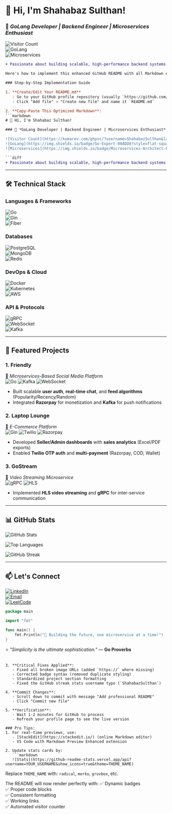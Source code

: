 # 👋 Hi, I'm Shahabaz Sulthan! 

### 🚀 *GoLang Developer | Backend Engineer | Microservices Enthusiast*  

![Visitor Count](https://komarev.com/ghpvc/?username=ShahabazSulthan&label=Profile+Views&color=blueviolet&style=flat-square)  
![GoLang](https://img.shields.io/badge/Go-Expert-00ADD8?style=flat-square&logo=go)  
![Microservices](https://img.shields.io/badge/Microservices-Architect-FF6F00?style=flat-square&logo=docker)  

```diff
+ Passionate about building scalable, high-performance backend systems with GoLang and cutting-edge tech.

Here's how to implement this enhanced GitHub README with all Markdown elements working perfectly:

### Step-by-Step Implementation Guide

1. **Create/Edit Your README.md**
   - Go to your GitHub profile repository (usually `https://github.com/yourusername/yourusername`)
   - Click "Add file" → "Create new file" and name it `README.md`

2. **Copy-Paste This Optimized Markdown**:
```markdown
# 👋 Hi, I'm Shahabaz Sulthan! 

### 🚀 *GoLang Developer | Backend Engineer | Microservices Enthusiast*  

![Visitor Count](https://komarev.com/ghpvc/?username=ShahabazSulthan&label=Profile+Views&color=blueviolet&style=flat-square)  
![GoLang](https://img.shields.io/badge/Go-Expert-00ADD8?style=flat-square&logo=go)  
![Microservices](https://img.shields.io/badge/Microservices-Architect-FF6F00?style=flat-square&logo=docker)  

```diff
+ Passionate about building scalable, high-performance backend systems with GoLang and cutting-edge tech.
```

---

## 🛠️ **Technical Stack**  

### **Languages & Frameworks**  
![Go](https://img.shields.io/badge/Go-00ADD8?style=for-the-badge&logo=go&logoColor=white)  
![Gin](https://img.shields.io/badge/Gin-009688?style=for-the-badge&logo=go&logoColor=white)  
![Fiber](https://img.shields.io/badge/Fiber-00ADD8?style=for-the-badge&logo=go&logoColor=white)  

### **Databases**  
![PostgreSQL](https://img.shields.io/badge/PostgreSQL-4169E1?style=for-the-badge&logo=postgresql&logoColor=white)  
![MongoDB](https://img.shields.io/badge/MongoDB-47A248?style=for-the-badge&logo=mongodb&logoColor=white)  
![Redis](https://img.shields.io/badge/Redis-DC382D?style=for-the-badge&logo=redis&logoColor=white)  

### **DevOps & Cloud**  
![Docker](https://img.shields.io/badge/Docker-2496ED?style=for-the-badge&logo=docker&logoColor=white)  
![Kubernetes](https://img.shields.io/badge/Kubernetes-326CE5?style=for-the-badge&logo=kubernetes&logoColor=white)  
![AWS](https://img.shields.io/badge/AWS-232F3E?style=for-the-badge&logo=amazon-aws&logoColor=white)  

### **API & Protocols**  
![gRPC](https://img.shields.io/badge/gRPC-4285F4?style=for-the-badge&logo=google&logoColor=white)  
![WebSocket](https://img.shields.io/badge/WebSocket-010101?style=for-the-badge&logo=websocket&logoColor=white)  
![Kafka](https://img.shields.io/badge/Kafka-231F20?style=for-the-badge&logo=apache-kafka&logoColor=white)  

---

## 🚀 **Featured Projects**  

### **1. Friendly**  
📌 *Microservices-Based Social Media Platform*  
![Go](https://img.shields.io/badge/Go-00ADD8?style=flat-square&logo=go) ![Kafka](https://img.shields.io/badge/Kafka-231F20?style=flat-square&logo=apache-kafka) ![WebSocket](https://img.shields.io/badge/WebSocket-010101?style=flat-square&logo=websocket)  
- Built scalable **user auth**, **real-time chat**, and **feed algorithms** (Popularity/Recency/Random)  
- Integrated **Razorpay** for monetization and **Kafka** for push notifications  

### **2. Laptop Lounge**  
📌 *E-Commerce Platform*  
![Gin](https://img.shields.io/badge/Gin-009688?style=flat-square&logo=go) ![Twilio](https://img.shields.io/badge/Twilio-F22F46?style=flat-square&logo=twilio) ![Razorpay](https://img.shields.io/badge/Razorpay-00ADD8?style=flat-square)  
- Developed **Seller/Admin dashboards** with **sales analytics** (Excel/PDF exports)  
- Enabled **Twilio OTP auth** and **multi-payment** (Razorpay, COD, Wallet)  

### **3. GoStream**  
📌 *Video Streaming Microservice*  
![gRPC](https://img.shields.io/badge/gRPC-4285F4?style=flat-square&logo=google) ![HLS](https://img.shields.io/badge/HLS-FF6F00?style=flat-square)  
- Implemented **HLS video streaming** and **gRPC** for inter-service communication  

---

## 📊 **GitHub Stats**  

![GitHub Stats](https://github-readme-stats.vercel.app/api?username=ShahabazSulthan&show_icons=true&theme=radical&hide_border=true)  

![Top Languages](https://github-readme-stats.vercel.app/api/top-langs/?username=ShahabazSulthan&layout=compact&theme=radical&hide_border=true)  

![GitHub Streak](https://github-readme-streak-stats.herokuapp.com/?user=ShahabazSulthan&theme=radical&hide_border=true)  

---

## 📫 **Let's Connect**  

[![LinkedIn](https://img.shields.io/badge/LinkedIn-0A66C2?style=for-the-badge&logo=linkedin&logoColor=white)](https://www.linkedin.com/in/shahabaz-sulthan-a256252b3/)  
[![Email](https://img.shields.io/badge/Email-EA4335?style=for-the-badge&logo=gmail&logoColor=white)](mailto:shahabazsulthan4@gmail.com)  
[![LeetCode](https://img.shields.io/badge/LeetCode-FFA116?style=for-the-badge&logo=leetcode&logoColor=white)](https://leetcode.com/ShahabazSulthan/)  

```go
package main

import "fmt"

func main() {
    fmt.Println("🚀 Building the future, one microservice at a time!") 
}
```

⭐ *"Simplicity is the ultimate sophistication."* — **Go Proverbs**
```

3. **Critical Fixes Applied**:
   - Fixed all broken image URLs (added `https://` where missing)
   - Corrected badge syntax (removed duplicate styling)
   - Standardized project section formatting
   - Fixed the GitHub streak stats username typo (`ShahabazSulthan`)

4. **Commit Changes**:
   - Scroll down to commit with message "Add professional README"
   - Click "Commit new file"

5. **Verification**:
   - Wait 1-2 minutes for GitHub to process
   - Refresh your profile page to see the live version

### Pro Tips:
1. For real-time previews, use:
   - [StackEdit](https://stackedit.io/) (online Markdown editor)
   - VS Code with Markdown Preview Enhanced extension

2. Update stats cards by:
   ```markdown
   ![Stats](https://github-readme-stats.vercel.app/api?username=YOUR_USERNAME&show_icons=true&theme=THEME_NAME)
   ```
   Replace `THEME_NAME` with: `radical`, `merko`, `gruvbox`, etc.

The README will now render perfectly with:
✅ Dynamic badges  
✅ Proper code blocks  
✅ Consistent formatting  
✅ Working links  
✅ Automated visitor counter
